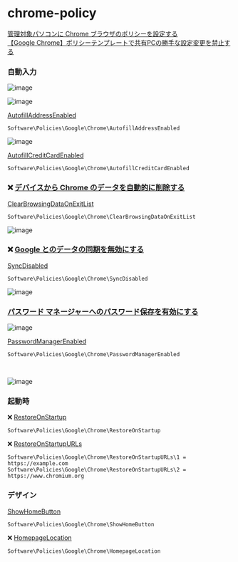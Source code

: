 # chrome-policy

[管理対象パソコンに Chrome ブラウザのポリシーを設定する](https://support.google.com/chrome/a/answer/187202?hl=ja)\
[【Google Chrome】ポリシーテンプレートで共有PCの勝手な設定変更を禁止する](https://atmarkit.itmedia.co.jp/ait/articles/1906/12/news018.html)


### 自動入力
![image](https://user-images.githubusercontent.com/1501327/154174337-bb846f65-5aef-4cad-97c4-50e6f5d87ea8.png)

![image](https://user-images.githubusercontent.com/1501327/154174083-fbaf51e4-32b5-4379-b40f-53659b9ac433.png)

[AutofillAddressEnabled](https://chromeenterprise.google/policies/?policy=AutofillAddressEnabled)
```
Software\Policies\Google\Chrome\AutofillAddressEnabled
```

![image](https://user-images.githubusercontent.com/1501327/154174399-7cbb3dd6-b974-46eb-a55d-27af1eb86496.png)

[AutofillCreditCardEnabled](https://chromeenterprise.google/policies/?policy=AutofillCreditCardEnabled)
```
Software\Policies\Google\Chrome\AutofillCreditCardEnabled
```

### ❌ [デバイスから Chrome のデータを自動的に削除する](https://support.google.com/chrome/a/answer/10686330?hl=ja)

[ClearBrowsingDataOnExitList](https://chromeenterprise.google/policies/?policy=ClearBrowsingDataOnExitList)
```
Software\Policies\Google\Chrome\ClearBrowsingDataOnExitList
```

![image](https://user-images.githubusercontent.com/1501327/154178065-433e2abf-332c-413b-9578-3454a54308dd.png)

### ❌ [Google とのデータの同期を無効にする](https://admx.help/?Category=Chrome&Policy=Google.Policies.Chrome::SyncDisabled&Language=ja-jp)

[SyncDisabled](https://chromeenterprise.google/policies/?policy=SyncDisabled)
```
Software\Policies\Google\Chrome\SyncDisabled
```

![image](https://user-images.githubusercontent.com/1501327/154179523-1645df55-cbad-4a30-9474-9df23194f57a.png)

### [パスワード マネージャーへのパスワード保存を有効にする](https://admx.help/?Category=Chrome&Policy=Google.Policies.Chrome::PasswordManagerEnabled&Language=ja-jp)

![image](https://user-images.githubusercontent.com/1501327/154181026-fb5d3da5-8df7-4c0b-94cc-29ec29dc4365.png)

[PasswordManagerEnabled](https://chromeenterprise.google/policies/?policy=PasswordManagerEnabled)
```
Software\Policies\Google\Chrome\PasswordManagerEnabled
```

<br>

![image](https://user-images.githubusercontent.com/1501327/154184046-f2cd70c7-8563-4789-817d-de4d72d4578e.png)


### 起動時

❌ [RestoreOnStartup](https://chromeenterprise.google/policies/#RestoreOnStartup)
```
Software\Policies\Google\Chrome\RestoreOnStartup
```

❌ [RestoreOnStartupURLs](https://chromeenterprise.google/policies/#RestoreOnStartupURLs)
```
Software\Policies\Google\Chrome\RestoreOnStartupURLs\1 = https://example.com
Software\Policies\Google\Chrome\RestoreOnStartupURLs\2 = https://www.chromium.org
```

### デザイン

[ShowHomeButton](https://chromeenterprise.google/policies/#ShowHomeButton)
```
Software\Policies\Google\Chrome\ShowHomeButton
```

❌ [HomepageLocation](https://chromeenterprise.google/policies/#HomepageLocation)
```
Software\Policies\Google\Chrome\HomepageLocation
```

<br>
